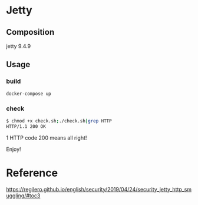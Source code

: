#	Jetty

##	Composition

jetty 9.4.9



##	Usage

###	build

```bash
docker-compose up
```



###	check

```bash
$ chmod +x check.sh;./check.sh|grep HTTP
HTTP/1.1 200 OK
```

1 HTTP code 200 means all right! 

Enjoy!



#	Reference

https://regilero.github.io/english/security/2019/04/24/security_jetty_http_smuggling/#toc3
